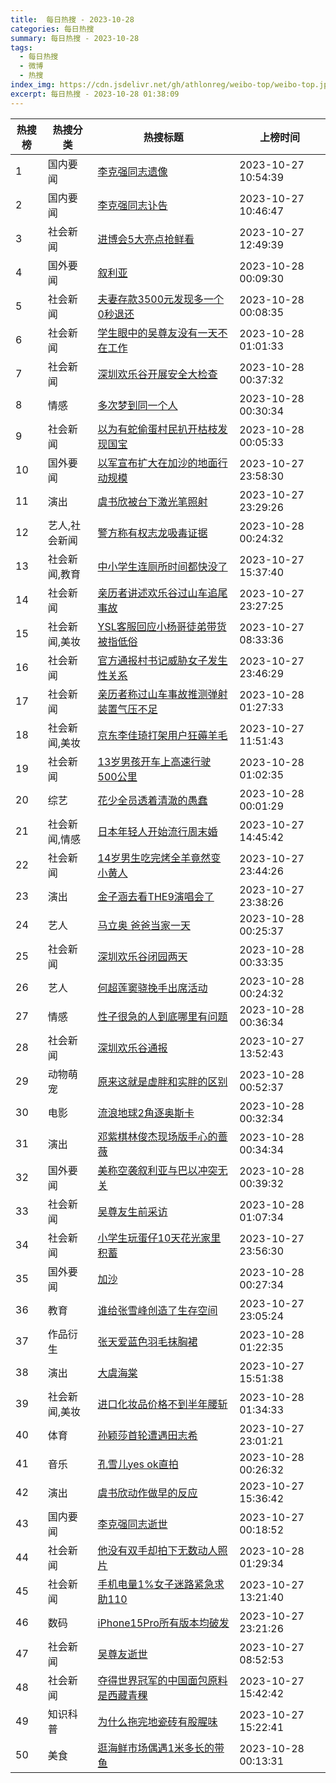 ```yaml
---
title:  每日热搜 - 2023-10-28
categories: 每日热搜
summary: 每日热搜 - 2023-10-28
tags:
  - 每日热搜
  - 微博
  - 热搜
index_img: https://cdn.jsdelivr.net/gh/athlonreg/weibo-top/weibo-top.jpeg
excerpt: 每日热搜 - 2023-10-28 01:38:09
---
```


| 热搜榜 | 热搜分类 | 热搜标题 | 上榜时间 |
| --- | --- | --- | --- |
| 1 | 国内要闻 | [李克强同志遗像](https://s.weibo.com/weibo%3Fq%3D%2523%E6%9D%8E%E5%85%8B%E5%BC%BA%E5%90%8C%E5%BF%97%E9%81%97%E5%83%8F%2523) | 2023-10-27 10:54:39 | 
| 2 | 国内要闻 | [李克强同志讣告](https://s.weibo.com/weibo%3Fq%3D%2523%E6%9D%8E%E5%85%8B%E5%BC%BA%E5%90%8C%E5%BF%97%E8%AE%A3%E5%91%8A%2523) | 2023-10-27 10:46:47 | 
| 3 | 社会新闻 | [进博会5大亮点抢鲜看](https://s.weibo.com/weibo%3Fq%3D%2523%E8%BF%9B%E5%8D%9A%E4%BC%9A5%E5%A4%A7%E4%BA%AE%E7%82%B9%E6%8A%A2%E9%B2%9C%E7%9C%8B%2523) | 2023-10-27 12:49:39 | 
| 4 | 国外要闻 | [叙利亚](https://s.weibo.com/weibo%3Fq%3D%2523%E5%8F%99%E5%88%A9%E4%BA%9A%2523) | 2023-10-28 00:09:30 | 
| 5 | 社会新闻 | [夫妻存款3500元发现多一个0秒退还](https://s.weibo.com/weibo%3Fq%3D%2523%E5%A4%AB%E5%A6%BB%E5%AD%98%E6%AC%BE3500%E5%85%83%E5%8F%91%E7%8E%B0%E5%A4%9A%E4%B8%80%E4%B8%AA0%E7%A7%92%E9%80%80%E8%BF%98%2523) | 2023-10-28 00:08:35 | 
| 6 | 社会新闻 | [学生眼中的吴尊友没有一天不在工作](https://s.weibo.com/weibo%3Fq%3D%2523%E5%AD%A6%E7%94%9F%E7%9C%BC%E4%B8%AD%E7%9A%84%E5%90%B4%E5%B0%8A%E5%8F%8B%E6%B2%A1%E6%9C%89%E4%B8%80%E5%A4%A9%E4%B8%8D%E5%9C%A8%E5%B7%A5%E4%BD%9C%2523) | 2023-10-28 01:01:33 | 
| 7 | 社会新闻 | [深圳欢乐谷开展安全大检查](https://s.weibo.com/weibo%3Fq%3D%2523%E6%B7%B1%E5%9C%B3%E6%AC%A2%E4%B9%90%E8%B0%B7%E5%BC%80%E5%B1%95%E5%AE%89%E5%85%A8%E5%A4%A7%E6%A3%80%E6%9F%A5%2523) | 2023-10-28 00:37:32 | 
| 8 | 情感 | [多次梦到同一个人](https://s.weibo.com/weibo%3Fq%3D%2523%E5%A4%9A%E6%AC%A1%E6%A2%A6%E5%88%B0%E5%90%8C%E4%B8%80%E4%B8%AA%E4%BA%BA%2523) | 2023-10-28 00:30:34 | 
| 9 | 社会新闻 | [以为有蛇偷蛋村民扒开枯枝发现国宝](https://s.weibo.com/weibo%3Fq%3D%2523%E4%BB%A5%E4%B8%BA%E6%9C%89%E8%9B%87%E5%81%B7%E8%9B%8B%E6%9D%91%E6%B0%91%E6%89%92%E5%BC%80%E6%9E%AF%E6%9E%9D%E5%8F%91%E7%8E%B0%E5%9B%BD%E5%AE%9D%2523) | 2023-10-28 00:05:33 | 
| 10 | 国外要闻 | [以军宣布扩大在加沙的地面行动规模](https://s.weibo.com/weibo%3Fq%3D%2523%E4%BB%A5%E5%86%9B%E5%AE%A3%E5%B8%83%E6%89%A9%E5%A4%A7%E5%9C%A8%E5%8A%A0%E6%B2%99%E7%9A%84%E5%9C%B0%E9%9D%A2%E8%A1%8C%E5%8A%A8%E8%A7%84%E6%A8%A1%2523) | 2023-10-27 23:58:30 | 
| 11 | 演出 | [虞书欣被台下激光笔照射](https://s.weibo.com/weibo%3Fq%3D%2523%E8%99%9E%E4%B9%A6%E6%AC%A3%E8%A2%AB%E5%8F%B0%E4%B8%8B%E6%BF%80%E5%85%89%E7%AC%94%E7%85%A7%E5%B0%84%2523) | 2023-10-27 23:29:26 | 
| 12 | 艺人,社会新闻 | [警方称有权志龙吸毒证据](https://s.weibo.com/weibo%3Fq%3D%2523%E8%AD%A6%E6%96%B9%E7%A7%B0%E6%9C%89%E6%9D%83%E5%BF%97%E9%BE%99%E5%90%B8%E6%AF%92%E8%AF%81%E6%8D%AE%2523) | 2023-10-28 00:24:32 | 
| 13 | 社会新闻,教育 | [中小学生连厕所时间都快没了](https://s.weibo.com/weibo%3Fq%3D%2523%E4%B8%AD%E5%B0%8F%E5%AD%A6%E7%94%9F%E8%BF%9E%E5%8E%95%E6%89%80%E6%97%B6%E9%97%B4%E9%83%BD%E5%BF%AB%E6%B2%A1%E4%BA%86%2523) | 2023-10-27 15:37:40 | 
| 14 | 社会新闻 | [亲历者讲述欢乐谷过山车追尾事故](https://s.weibo.com/weibo%3Fq%3D%2523%E4%BA%B2%E5%8E%86%E8%80%85%E8%AE%B2%E8%BF%B0%E6%AC%A2%E4%B9%90%E8%B0%B7%E8%BF%87%E5%B1%B1%E8%BD%A6%E8%BF%BD%E5%B0%BE%E4%BA%8B%E6%95%85%2523) | 2023-10-27 23:27:25 | 
| 15 | 社会新闻,美妆 | [YSL客服回应小杨哥徒弟带货被指低俗](https://s.weibo.com/weibo%3Fq%3D%2523YSL%E5%AE%A2%E6%9C%8D%E5%9B%9E%E5%BA%94%E5%B0%8F%E6%9D%A8%E5%93%A5%E5%BE%92%E5%BC%9F%E5%B8%A6%E8%B4%A7%E8%A2%AB%E6%8C%87%E4%BD%8E%E4%BF%97%2523) | 2023-10-27 08:33:36 | 
| 16 | 社会新闻 | [官方通报村书记威胁女子发生性关系](https://s.weibo.com/weibo%3Fq%3D%2523%E5%AE%98%E6%96%B9%E9%80%9A%E6%8A%A5%E6%9D%91%E4%B9%A6%E8%AE%B0%E5%A8%81%E8%83%81%E5%A5%B3%E5%AD%90%E5%8F%91%E7%94%9F%E6%80%A7%E5%85%B3%E7%B3%BB%2523) | 2023-10-27 23:46:29 | 
| 17 | 社会新闻 | [亲历者称过山车事故推测弹射装置气压不足](https://s.weibo.com/weibo%3Fq%3D%2523%E4%BA%B2%E5%8E%86%E8%80%85%E7%A7%B0%E8%BF%87%E5%B1%B1%E8%BD%A6%E4%BA%8B%E6%95%85%E6%8E%A8%E6%B5%8B%E5%BC%B9%E5%B0%84%E8%A3%85%E7%BD%AE%E6%B0%94%E5%8E%8B%E4%B8%8D%E8%B6%B3%2523) | 2023-10-28 01:27:33 | 
| 18 | 社会新闻,美妆 | [京东李佳琦打架用户狂薅羊毛](https://s.weibo.com/weibo%3Fq%3D%2523%E4%BA%AC%E4%B8%9C%E6%9D%8E%E4%BD%B3%E7%90%A6%E6%89%93%E6%9E%B6%E7%94%A8%E6%88%B7%E7%8B%82%E8%96%85%E7%BE%8A%E6%AF%9B%2523) | 2023-10-27 11:51:43 | 
| 19 | 社会新闻 | [13岁男孩开车上高速行驶500公里](https://s.weibo.com/weibo%3Fq%3D%252313%E5%B2%81%E7%94%B7%E5%AD%A9%E5%BC%80%E8%BD%A6%E4%B8%8A%E9%AB%98%E9%80%9F%E8%A1%8C%E9%A9%B6500%E5%85%AC%E9%87%8C%2523) | 2023-10-28 01:02:35 | 
| 20 | 综艺 | [花少全员透着清澈的愚蠢](https://s.weibo.com/weibo%3Fq%3D%2523%E8%8A%B1%E5%B0%91%E5%85%A8%E5%91%98%E9%80%8F%E7%9D%80%E6%B8%85%E6%BE%88%E7%9A%84%E6%84%9A%E8%A0%A2%2523) | 2023-10-28 00:01:29 | 
| 21 | 社会新闻,情感 | [日本年轻人开始流行周末婚](https://s.weibo.com/weibo%3Fq%3D%2523%E6%97%A5%E6%9C%AC%E5%B9%B4%E8%BD%BB%E4%BA%BA%E5%BC%80%E5%A7%8B%E6%B5%81%E8%A1%8C%E5%91%A8%E6%9C%AB%E5%A9%9A%2523) | 2023-10-27 14:45:42 | 
| 22 | 社会新闻 | [14岁男生吃完烤全羊竟然变小黄人](https://s.weibo.com/weibo%3Fq%3D%252314%E5%B2%81%E7%94%B7%E7%94%9F%E5%90%83%E5%AE%8C%E7%83%A4%E5%85%A8%E7%BE%8A%E7%AB%9F%E7%84%B6%E5%8F%98%E5%B0%8F%E9%BB%84%E4%BA%BA%2523) | 2023-10-27 23:44:26 | 
| 23 | 演出 | [金子涵去看THE9演唱会了](https://s.weibo.com/weibo%3Fq%3D%2523%E9%87%91%E5%AD%90%E6%B6%B5%E5%8E%BB%E7%9C%8BTHE9%E6%BC%94%E5%94%B1%E4%BC%9A%E4%BA%86%2523) | 2023-10-27 23:38:26 | 
| 24 | 艺人 | [马立奥 爸爸当家一天](https://s.weibo.com/weibo%3Fq%3D%2523%E9%A9%AC%E7%AB%8B%E5%A5%A5%20%E7%88%B8%E7%88%B8%E5%BD%93%E5%AE%B6%E4%B8%80%E5%A4%A9%2523) | 2023-10-28 00:25:37 | 
| 25 | 社会新闻 | [深圳欢乐谷闭园两天](https://s.weibo.com/weibo%3Fq%3D%2523%E6%B7%B1%E5%9C%B3%E6%AC%A2%E4%B9%90%E8%B0%B7%E9%97%AD%E5%9B%AD%E4%B8%A4%E5%A4%A9%2523) | 2023-10-28 00:33:35 | 
| 26 | 艺人 | [何超莲窦骁挽手出席活动](https://s.weibo.com/weibo%3Fq%3D%2523%E4%BD%95%E8%B6%85%E8%8E%B2%E7%AA%A6%E9%AA%81%E6%8C%BD%E6%89%8B%E5%87%BA%E5%B8%AD%E6%B4%BB%E5%8A%A8%2523) | 2023-10-28 00:24:32 | 
| 27 | 情感 | [性子很急的人到底哪里有问题](https://s.weibo.com/weibo%3Fq%3D%2523%E6%80%A7%E5%AD%90%E5%BE%88%E6%80%A5%E7%9A%84%E4%BA%BA%E5%88%B0%E5%BA%95%E5%93%AA%E9%87%8C%E6%9C%89%E9%97%AE%E9%A2%98%2523) | 2023-10-28 00:36:34 | 
| 28 | 社会新闻 | [深圳欢乐谷通报](https://s.weibo.com/weibo%3Fq%3D%2523%E6%B7%B1%E5%9C%B3%E6%AC%A2%E4%B9%90%E8%B0%B7%E9%80%9A%E6%8A%A5%2523) | 2023-10-27 13:52:43 | 
| 29 | 动物萌宠 | [原来这就是虚胖和实胖的区别](https://s.weibo.com/weibo%3Fq%3D%2523%E5%8E%9F%E6%9D%A5%E8%BF%99%E5%B0%B1%E6%98%AF%E8%99%9A%E8%83%96%E5%92%8C%E5%AE%9E%E8%83%96%E7%9A%84%E5%8C%BA%E5%88%AB%2523) | 2023-10-28 00:52:37 | 
| 30 | 电影 | [流浪地球2角逐奥斯卡](https://s.weibo.com/weibo%3Fq%3D%2523%E6%B5%81%E6%B5%AA%E5%9C%B0%E7%90%832%E8%A7%92%E9%80%90%E5%A5%A5%E6%96%AF%E5%8D%A1%2523) | 2023-10-28 00:32:34 | 
| 31 | 演出 | [邓紫棋林俊杰现场版手心的蔷薇](https://s.weibo.com/weibo%3Fq%3D%2523%E9%82%93%E7%B4%AB%E6%A3%8B%E6%9E%97%E4%BF%8A%E6%9D%B0%E7%8E%B0%E5%9C%BA%E7%89%88%E6%89%8B%E5%BF%83%E7%9A%84%E8%94%B7%E8%96%87%2523) | 2023-10-28 00:34:34 | 
| 32 | 国外要闻 | [美称空袭叙利亚与巴以冲突无关](https://s.weibo.com/weibo%3Fq%3D%2523%E7%BE%8E%E7%A7%B0%E7%A9%BA%E8%A2%AD%E5%8F%99%E5%88%A9%E4%BA%9A%E4%B8%8E%E5%B7%B4%E4%BB%A5%E5%86%B2%E7%AA%81%E6%97%A0%E5%85%B3%2523) | 2023-10-28 00:39:32 | 
| 33 | 社会新闻 | [吴尊友生前采访](https://s.weibo.com/weibo%3Fq%3D%2523%E5%90%B4%E5%B0%8A%E5%8F%8B%E7%94%9F%E5%89%8D%E9%87%87%E8%AE%BF%2523) | 2023-10-28 01:07:34 | 
| 34 | 社会新闻 | [小学生玩蛋仔10天花光家里积蓄](https://s.weibo.com/weibo%3Fq%3D%2523%E5%B0%8F%E5%AD%A6%E7%94%9F%E7%8E%A9%E8%9B%8B%E4%BB%9410%E5%A4%A9%E8%8A%B1%E5%85%89%E5%AE%B6%E9%87%8C%E7%A7%AF%E8%93%84%2523) | 2023-10-27 23:56:30 | 
| 35 | 国外要闻 | [加沙](https://s.weibo.com/weibo%3Fq%3D%2523%E5%8A%A0%E6%B2%99%2523) | 2023-10-28 00:27:34 | 
| 36 | 教育 | [谁给张雪峰创造了生存空间](https://s.weibo.com/weibo%3Fq%3D%2523%E8%B0%81%E7%BB%99%E5%BC%A0%E9%9B%AA%E5%B3%B0%E5%88%9B%E9%80%A0%E4%BA%86%E7%94%9F%E5%AD%98%E7%A9%BA%E9%97%B4%2523) | 2023-10-27 23:05:24 | 
| 37 | 作品衍生 | [张天爱蓝色羽毛抹胸裙](https://s.weibo.com/weibo%3Fq%3D%2523%E5%BC%A0%E5%A4%A9%E7%88%B1%E8%93%9D%E8%89%B2%E7%BE%BD%E6%AF%9B%E6%8A%B9%E8%83%B8%E8%A3%99%2523) | 2023-10-28 01:22:35 | 
| 38 | 演出 | [大虞海棠](https://s.weibo.com/weibo%3Fq%3D%2523%E5%A4%A7%E8%99%9E%E6%B5%B7%E6%A3%A0%2523) | 2023-10-27 15:51:38 | 
| 39 | 社会新闻,美妆 | [进口化妆品价格不到半年腰斩](https://s.weibo.com/weibo%3Fq%3D%2523%E8%BF%9B%E5%8F%A3%E5%8C%96%E5%A6%86%E5%93%81%E4%BB%B7%E6%A0%BC%E4%B8%8D%E5%88%B0%E5%8D%8A%E5%B9%B4%E8%85%B0%E6%96%A9%2523) | 2023-10-28 01:34:33 | 
| 40 | 体育 | [孙颖莎首轮遭遇田志希](https://s.weibo.com/weibo%3Fq%3D%2523%E5%AD%99%E9%A2%96%E8%8E%8E%E9%A6%96%E8%BD%AE%E9%81%AD%E9%81%87%E7%94%B0%E5%BF%97%E5%B8%8C%2523) | 2023-10-27 23:01:21 | 
| 41 | 音乐 | [孔雪儿yes ok直拍](https://s.weibo.com/weibo%3Fq%3D%2523%E5%AD%94%E9%9B%AA%E5%84%BFyes%20ok%E7%9B%B4%E6%8B%8D%2523) | 2023-10-28 00:26:32 | 
| 42 | 演出 | [虞书欣动作做早的反应](https://s.weibo.com/weibo%3Fq%3D%2523%E8%99%9E%E4%B9%A6%E6%AC%A3%E5%8A%A8%E4%BD%9C%E5%81%9A%E6%97%A9%E7%9A%84%E5%8F%8D%E5%BA%94%2523) | 2023-10-27 15:36:42 | 
| 43 | 国内要闻 | [李克强同志逝世](https://s.weibo.com/weibo%3Fq%3D%2523%E6%9D%8E%E5%85%8B%E5%BC%BA%E5%90%8C%E5%BF%97%E9%80%9D%E4%B8%96%2523) | 2023-10-27 00:18:52 | 
| 44 | 社会新闻 | [他没有双手却拍下无数动人照片](https://s.weibo.com/weibo%3Fq%3D%2523%E4%BB%96%E6%B2%A1%E6%9C%89%E5%8F%8C%E6%89%8B%E5%8D%B4%E6%8B%8D%E4%B8%8B%E6%97%A0%E6%95%B0%E5%8A%A8%E4%BA%BA%E7%85%A7%E7%89%87%2523) | 2023-10-28 01:29:34 | 
| 45 | 社会新闻 | [手机电量1%女子迷路紧急求助110](https://s.weibo.com/weibo%3Fq%3D%2523%E6%89%8B%E6%9C%BA%E7%94%B5%E9%87%8F1%25%E5%A5%B3%E5%AD%90%E8%BF%B7%E8%B7%AF%E7%B4%A7%E6%80%A5%E6%B1%82%E5%8A%A9110%2523) | 2023-10-27 13:21:40 | 
| 46 | 数码 | [iPhone15Pro所有版本均破发](https://s.weibo.com/weibo%3Fq%3D%2523iPhone15Pro%E6%89%80%E6%9C%89%E7%89%88%E6%9C%AC%E5%9D%87%E7%A0%B4%E5%8F%91%2523) | 2023-10-27 23:21:26 | 
| 47 | 社会新闻 | [吴尊友逝世](https://s.weibo.com/weibo%3Fq%3D%2523%E5%90%B4%E5%B0%8A%E5%8F%8B%E9%80%9D%E4%B8%96%2523) | 2023-10-27 08:52:53 | 
| 48 | 社会新闻 | [夺得世界冠军的中国面包原料是西藏青稞](https://s.weibo.com/weibo%3Fq%3D%2523%E5%A4%BA%E5%BE%97%E4%B8%96%E7%95%8C%E5%86%A0%E5%86%9B%E7%9A%84%E4%B8%AD%E5%9B%BD%E9%9D%A2%E5%8C%85%E5%8E%9F%E6%96%99%E6%98%AF%E8%A5%BF%E8%97%8F%E9%9D%92%E7%A8%9E%2523) | 2023-10-27 15:42:42 | 
| 49 | 知识科普 | [为什么拖完地瓷砖有股腥味](https://s.weibo.com/weibo%3Fq%3D%2523%E4%B8%BA%E4%BB%80%E4%B9%88%E6%8B%96%E5%AE%8C%E5%9C%B0%E7%93%B7%E7%A0%96%E6%9C%89%E8%82%A1%E8%85%A5%E5%91%B3%2523) | 2023-10-27 15:22:41 | 
| 50 | 美食 | [逛海鲜市场偶遇1米多长的带鱼](https://s.weibo.com/weibo%3Fq%3D%2523%E9%80%9B%E6%B5%B7%E9%B2%9C%E5%B8%82%E5%9C%BA%E5%81%B6%E9%81%871%E7%B1%B3%E5%A4%9A%E9%95%BF%E7%9A%84%E5%B8%A6%E9%B1%BC%2523) | 2023-10-28 00:13:31 | 
